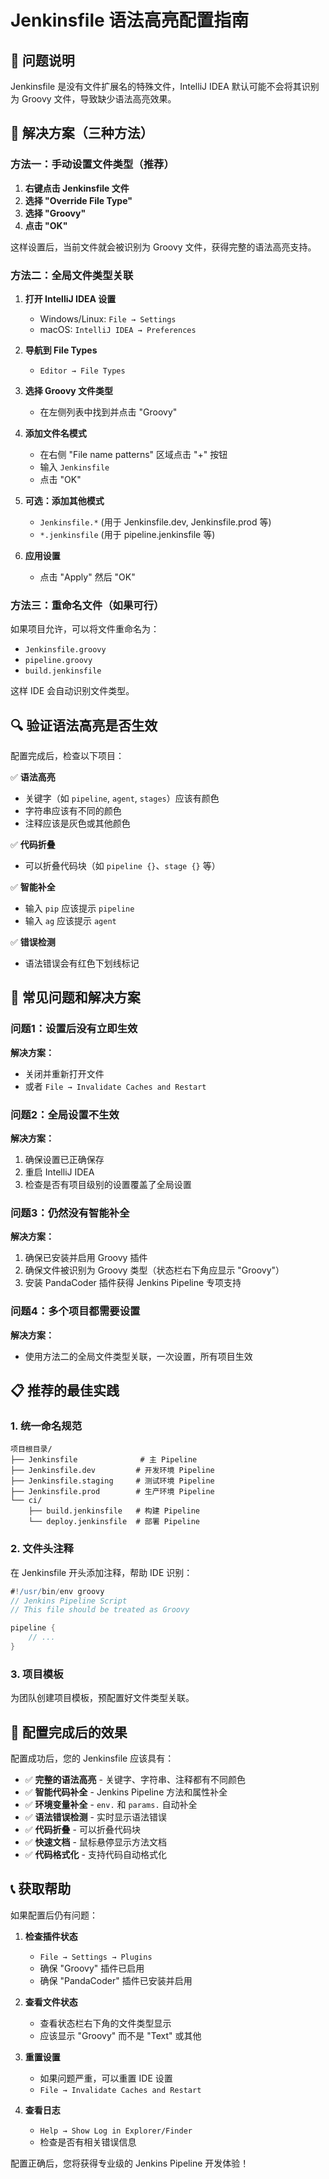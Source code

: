 # Jenkinsfile 语法高亮配置指南

## 🎯 问题说明

Jenkinsfile 是没有文件扩展名的特殊文件，IntelliJ IDEA 默认可能不会将其识别为 Groovy 文件，导致缺少语法高亮效果。

## 🚀 解决方案（三种方法）

### 方法一：手动设置文件类型（推荐）

1. **右键点击 Jenkinsfile 文件**
2. **选择 "Override File Type"**
3. **选择 "Groovy"**
4. **点击 "OK"**

这样设置后，当前文件就会被识别为 Groovy 文件，获得完整的语法高亮支持。

### 方法二：全局文件类型关联

1. **打开 IntelliJ IDEA 设置**
   - Windows/Linux: `File → Settings`
   - macOS: `IntelliJ IDEA → Preferences`

2. **导航到 File Types**
   - `Editor → File Types`

3. **选择 Groovy 文件类型**
   - 在左侧列表中找到并点击 "Groovy"

4. **添加文件名模式**
   - 在右侧 "File name patterns" 区域点击 "+" 按钮
   - 输入 `Jenkinsfile`
   - 点击 "OK"

5. **可选：添加其他模式**
   - `Jenkinsfile.*` (用于 Jenkinsfile.dev, Jenkinsfile.prod 等)
   - `*.jenkinsfile` (用于 pipeline.jenkinsfile 等)

6. **应用设置**
   - 点击 "Apply" 然后 "OK"

### 方法三：重命名文件（如果可行）

如果项目允许，可以将文件重命名为：
- `Jenkinsfile.groovy`
- `pipeline.groovy`
- `build.jenkinsfile`

这样 IDE 会自动识别文件类型。

## 🔍 验证语法高亮是否生效

配置完成后，检查以下项目：

✅ **语法高亮**
- 关键字（如 `pipeline`, `agent`, `stages`）应该有颜色
- 字符串应该有不同的颜色
- 注释应该是灰色或其他颜色

✅ **代码折叠**
- 可以折叠代码块（如 `pipeline {}`、`stage {}` 等）

✅ **智能补全**
- 输入 `pip` 应该提示 `pipeline`
- 输入 `ag` 应该提示 `agent`

✅ **错误检测**
- 语法错误会有红色下划线标记

## 🔧 常见问题和解决方案

### 问题1：设置后没有立即生效
**解决方案：**
- 关闭并重新打开文件
- 或者 `File → Invalidate Caches and Restart`

### 问题2：全局设置不生效
**解决方案：**
1. 确保设置已正确保存
2. 重启 IntelliJ IDEA
3. 检查是否有项目级别的设置覆盖了全局设置

### 问题3：仍然没有智能补全
**解决方案：**
1. 确保已安装并启用 Groovy 插件
2. 确保文件被识别为 Groovy 类型（状态栏右下角应显示 "Groovy"）
3. 安装 PandaCoder 插件获得 Jenkins Pipeline 专项支持

### 问题4：多个项目都需要设置
**解决方案：**
- 使用方法二的全局文件类型关联，一次设置，所有项目生效

## 📋 推荐的最佳实践

### 1. 统一命名规范
```
项目根目录/
├── Jenkinsfile              # 主 Pipeline
├── Jenkinsfile.dev         # 开发环境 Pipeline  
├── Jenkinsfile.staging     # 测试环境 Pipeline
├── Jenkinsfile.prod        # 生产环境 Pipeline
└── ci/
    ├── build.jenkinsfile   # 构建 Pipeline
    └── deploy.jenkinsfile  # 部署 Pipeline
```

### 2. 文件头注释
在 Jenkinsfile 开头添加注释，帮助 IDE 识别：
```groovy
#!/usr/bin/env groovy
// Jenkins Pipeline Script
// This file should be treated as Groovy

pipeline {
    // ...
}
```

### 3. 项目模板
为团队创建项目模板，预配置好文件类型关联。

## 🎉 配置完成后的效果

配置成功后，您的 Jenkinsfile 应该具有：

- ✅ **完整的语法高亮** - 关键字、字符串、注释都有不同颜色
- ✅ **智能代码补全** - Jenkins Pipeline 方法和属性补全
- ✅ **环境变量补全** - `env.` 和 `params.` 自动补全
- ✅ **语法错误检测** - 实时显示语法错误
- ✅ **代码折叠** - 可以折叠代码块
- ✅ **快速文档** - 鼠标悬停显示方法文档
- ✅ **代码格式化** - 支持代码自动格式化

## 📞 获取帮助

如果配置后仍有问题：

1. **检查插件状态**
   - `File → Settings → Plugins`
   - 确保 "Groovy" 插件已启用
   - 确保 "PandaCoder" 插件已安装并启用

2. **查看文件状态**
   - 查看状态栏右下角的文件类型显示
   - 应该显示 "Groovy" 而不是 "Text" 或其他

3. **重置设置**
   - 如果问题严重，可以重置 IDE 设置
   - `File → Invalidate Caches and Restart`

4. **查看日志**
   - `Help → Show Log in Explorer/Finder`
   - 检查是否有相关错误信息

配置正确后，您将获得专业级的 Jenkins Pipeline 开发体验！ 